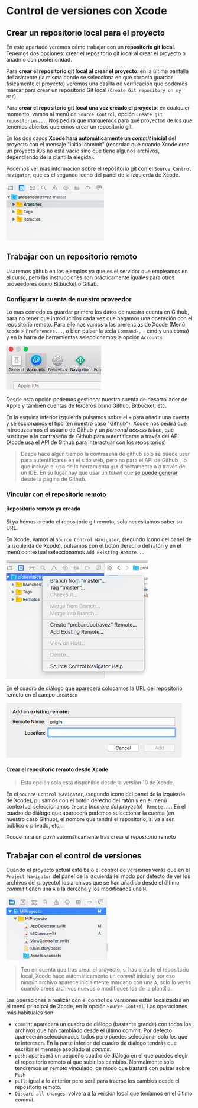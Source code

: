 # Control de versiones con Xcode


## Crear un repositorio local para el proyecto

En este apartado veremos cómo trabajar con un **repositorio git local**. Tenemos dos opciones: crear el repositorio git local al crear el proyecto o añadirlo con posterioridad.

Para **crear el repositorio git local al crear el proyecto**: en la última pantalla del asistente (la misma donde se selecciona en qué carpeta guardar físicamente el proyecto) veremos una casilla de verificación que podemos marcar para crear un repositorio Git local (`Create Git repository on my Mac`)

Para **crear el repositorio git local una vez creado el proyecto**: en cualquier momento, vamos al menú de `Source Control`, opción `Create git repositories...`. Nos pedirá que marquemos para qué proyectos de los que tenemos abiertos queremos crear un repositorio git.

En los dos casos **Xcode hará automáticamente un *commit* inicial** del proyecto con el mensaje "initial commit" (recordad que cuando Xcode crea un proyecto iOS no está vacío sino que tiene algunos archivos, dependiendo de la plantilla elegida).

Podemos ver más información sobre el repositorio git con el `Source Control Navigator`, que es el segundo icono del panel de la izquierda de Xcode.

![](imag/s_c_nav.png)

## Trabajar con un repositorio remoto

Usaremos github en los ejemplos ya que es el servidor que empleamos en el curso, pero las instrucciones son prácticamente iguales para otros proveedores como Bitbucket o Gitlab.

### Configurar la cuenta de nuestro proveedor

Lo más cómodo es guardar primero los datos de nuestra cuenta en Github, para no tener que introducirlos cada vez que hagamos una operación con el repositorio remoto. Para ello nos vamos a las prerencias de Xcode (Menú `Xcode` > `Preferences...`, o bien pulsar la tecla `Command-,` - cmd y una coma) y en la barra de herramientas seleccionamos la opción `Accounts`

![](imag/accounts.png)

Desde esta opción podemos gestionar nuestra cuenta de desarrollador de Apple y también cuentas de terceros como Github, Bitbucket, etc. 

En la esquina inferior izquierda pulsamos sobre el `+` para añadir una cuenta y seleccionamos el tipo (en nuestro caso "Github"). Xcode nos pedirá que introduzcamos el usuario de Github y un *personal access token*, que sustituye a la contraseña de Github para autentificarse a través del API (Xcode usa el API de Github para interactuar con los repositorios)

> Desde hace algún tiempo la contraseña de github solo se puede usar para autentificarse en el sitio web, pero no para el API de Github , lo que incluye el uso de la herramienta `git` directamente o a través de un IDE. En su lugar hay que usar un *token* que [se puede generar](https://docs.github.com/en/free-pro-team@latest/github/authenticating-to-github/creating-a-personal-access-token) desde la página de Github.

### Vincular con el repositorio remoto

#### Repositorio remoto ya creado

Si ya hemos creado el repositorio git remoto, solo necesitamos saber su URL. 

En Xcode, vamos al `Source Control Navigator`, (segundo icono del panel de la izquierda de Xcode), pulsamos con el botón derecho del ratón y en el menú contextual seleccionamos `Add Existing Remote...`

![](imag/menu_add_remote.png)

En el cuadro de diálogo que aparecerá colocamos la URL del repositorio remoto en el campo `Location`

![](imag/location.png)

#### Crear el repositorio remoto desde Xcode

> Esta opción solo está disponible desde la versión 10 de Xcode.

En el `Source Control Navigator`, (segundo icono del panel de la izquierda de Xcode), pulsamos con el botón derecho del ratón y en el menú contextual seleccionamos `Create` (*nombre del proyecto*) ` Remote...`. En el cuadro de diálogo que aparecerá podemos seleccionar la cuenta (en nuestro caso Github), el nombre que tendrá el repositorio, si va a ser público o privado, etc...

Xcode hará un *push* automáticamente tras crear el repositorio remoto

## Trabajar con el control de versiones

Cuando el proyecto actual esté bajo el control de versiones verás que en el `Project Navigator` del panel de la izquierda (el modo por defecto de ver los archivos del proyecto) los archivos que se han añadido desde el último *commit* tienen una `A` a la derecha y los modificados una `M`.

![](imag/estado_archivos.png)

> Ten en cuenta que tras crear el proyecto, si has creado el repositorio local, Xcode hace automáticamente un *commit* inicial y por eso ningún archivo aparece inicialmente marcado con una `A`, solo lo verás cuando crees archivos nuevos o modifiques los de la plantilla.

Las operaciones a realizar con el control de versiones están localizadas en el menú principal de Xcode, en la opción `Source Control`. Las operaciones más habituales son:

- `commit`: aparecerá un cuadro de diálogo (bastante grande) con todos los archivos que han cambiado desde el último commit. Por defecto aparecerán seleccionados todos pero puedes seleccionar solo los que te interesen. En la parte inferior del cuadro de diálogo tendrás que escribir el mensaje asociado al *commit*.
- `push`: aparecerá un pequeño cuadro de diálogo en el que puedes elegir el repositorio remoto al que subir los cambios. Normalmente solo tendremos un remoto vinculado, de modo que bastará con pulsar sobre `Push`
- `pull`: igual a lo anterior pero será para traerse los cambios desde el repositorio remoto.
- `Discard all changes`: volverá a la versión local que teníamos en el último *commit*.
 